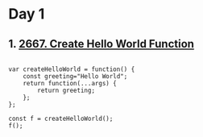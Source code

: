 # Day 1

## 1. [2667. Create Hello World Function](https://leetcode.com/problems/create-hello-world-function/description/?envType=study-plan-v2&envId=30-days-of-javascript)
```JS

var createHelloWorld = function() {
    const greeting="Hello World";
    return function(...args) {
        return greeting;
    };
};

const f = createHelloWorld();
f();
```
